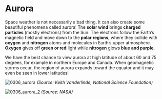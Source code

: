 # Aurora

Space weather is not necessarily a bad thing.  It can also create some beautiful phenomena called aurora! The **solar wind** brings **charged particles** (mostly electrons) from the Sun. The electrons follow the Earth’s magnetic field and move down to the **polar regions**, where they collide with **oxygen** and **nitrogen** atoms and molecules in Earth’s upper atmosphere. **Oxygen** gives off **green or red** light while **nitrogen** glows **blue and purple**.

We have the best chance to view aurora at high latitude of about 60 and 75 degrees, for example in northern Europe and Canada. When geomagnetic storms occur, the region of aurora expands toward the equator and it may even be seen in lower latitudes!

![0306_aurora](./static/0306_aurora.jpg)
*(Source:  Keith Vanderlinde, National Science Foundation)*

![0306_aurora_2](./static/0306_aurora_2.png)
*(Source: NASA)*
